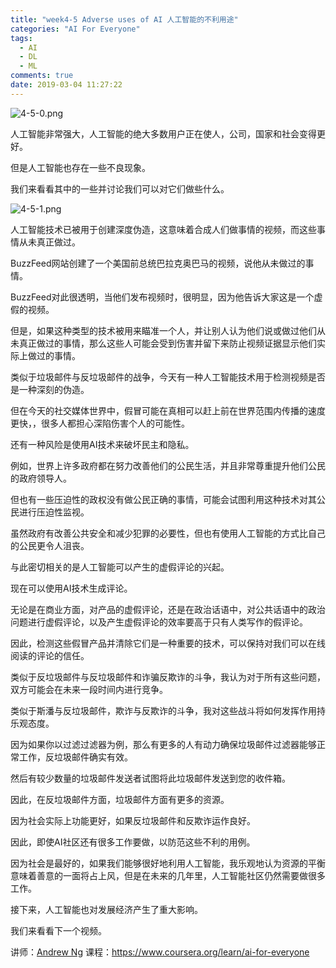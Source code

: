 ```yaml
---
title: "week4-5 Adverse uses of AI 人工智能的不利用途"
categories: "AI For Everyone"
tags:
  - AI
  - DL
  - ML
comments: true
date: 2019-03-04 11:27:22
---
```


![4-5-0.png](https://upload-images.jianshu.io/upload_images/910914-d8731abfca29fb11.png?imageMogr2/auto-orient/strip%7CimageView2/2/w/1240)

人工智能非常强大，人工智能的绝大多数用户正在使人，公司，国家和社会变得更好。

但是人工智能也存在一些不良现象。

我们来看看其中的一些并讨论我们可以对它们做些什么。

<!--more-->

![4-5-1.png](https://upload-images.jianshu.io/upload_images/910914-79c6527985f511b4.png?imageMogr2/auto-orient/strip%7CimageView2/2/w/1240)

人工智能技术已被用于创建深度伪造，这意味着合成人们做事情的视频，而这些事情从未真正做过。

BuzzFeed网站创建了一个美国前总统巴拉克奥巴马的视频，说他从未做过的事情。

BuzzFeed对此很透明，当他们发布视频时，很明显，因为他告诉大家这是一个虚假的视频。

但是，如果这种类型的技术被用来瞄准一个人，并让别人认为他们说或做过他们从未真正做过的事情，那么这些人可能会受到伤害并留下来防止视频证据显示他们实际上做过的事情。

类似于垃圾邮件与反垃圾邮件的战争，今天有一种人工智能技术用于检测视频是否是一种深刻的伪造。

但在今天的社交媒体世界中，假冒可能在真相可以赶上前在世界范围内传播的速度更快，，很多人都担心深陷伤害个人的可能性。

还有一种风险是使用AI技术来破坏民主和隐私。

例如，世界上许多政府都在努力改善他们的公民生活，并且非常尊重提升他们公民的政府领导人。

但也有一些压迫性的政权没有做公民正确的事情，可能会试图利用这种技术对其公民进行压迫性监视。

虽然政府有改善公共安全和减少犯罪的必要性，但也有使用人工智能的方式比自己的公民更令人沮丧。

与此密切相关的是人工智能可以产生的虚假评论的兴起。

现在可以使用AI技术生成评论。

无论是在商业方面，对产品的虚假评论，还是在政治话语中，对公共话语中的政治问题进行虚假评论，以及产生虚假评论的效率要高于只有人类写作的假评论。

因此，检测这些假冒产品并清除它们是一种重要的技术，可以保持对我们可以在线阅读的评论的信任。

类似于反垃圾邮件与反垃圾邮件和诈骗反欺诈的斗争，我认为对于所有这些问题，双方可能会在未来一段时间内进行竞争。

类似于斯潘与反垃圾邮件，欺诈与反欺诈的斗争，我对这些战斗将如何发挥作用持乐观态度。

因为如果你以过滤过滤器为例，那么有更多的人有动力确保垃圾邮件过滤器能够正常工作，反垃圾邮件确实有效。

然后有较少数量的垃圾邮件发送者试图将此垃圾邮件发送到您的收件箱。

因此，在反垃圾邮件方面，垃圾邮件方面有更多的资源。

因为社会实际上功能更好，如果反垃圾邮件和反欺诈运作良好。

因此，即使AI社区还有很多工作要做，以防范这些不利的用例。

因为社会是最好的，如果我们能够很好地利用人工智能，我乐观地认为资源的平衡意味着善意的一面将占上风，但是在未来的几年里，人工智能社区仍然需要做很多工作。

接下来，人工智能也对发展经济产生了重大影响。

我们来看看下一个视频。

讲师：[Andrew Ng](https://www.coursera.org/instructor/andrewng)
课程：<https://www.coursera.org/learn/ai-for-everyone>
